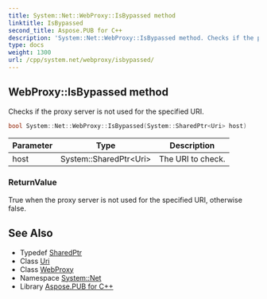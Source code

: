 ```yaml
---
title: System::Net::WebProxy::IsBypassed method
linktitle: IsBypassed
second_title: Aspose.PUB for C++
description: 'System::Net::WebProxy::IsBypassed method. Checks if the proxy server is not used for the specified URI in C++.'
type: docs
weight: 1300
url: /cpp/system.net/webproxy/isbypassed/
---
```

## WebProxy::IsBypassed method


Checks if the proxy server is not used for the specified URI.

```cpp
bool System::Net::WebProxy::IsBypassed(System::SharedPtr<Uri> host)
```


| Parameter | Type | Description |
| --- | --- | --- |
| host | System::SharedPtr\<Uri\> | The URI to check. |

### ReturnValue

True when the proxy server is not used for the specified URI, otherwise false.

## See Also

* Typedef [SharedPtr](../../../system/sharedptr/)
* Class [Uri](../../../system/uri/)
* Class [WebProxy](../)
* Namespace [System::Net](../../)
* Library [Aspose.PUB for C++](../../../)
